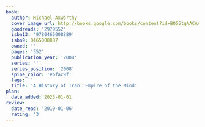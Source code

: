 ```yaml
---
book:
  author: Michael Axworthy
  cover_image_url: http://books.google.com/books/content?id=BO55tgAACAAJ&printsec=frontcover&img=1&zoom=1&source=gbs_api
  goodreads: '2979552'
  isbn13: '9780465008889'
  isbn9: 0465008887
  owned: ''
  pages: '352'
  publication_year: '2008'
  series: ''
  series_position: '2008'
  spine_color: '#bfac9f'
  tags: ''
  title: 'A History of Iran: Empire of the Mind'
plan:
  date_added: 2023-01-01
review:
  date_read: '2010-01-06'
  rating: '3'
---
```

